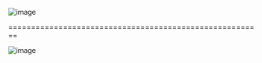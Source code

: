 ![image](https://github.com/user-attachments/assets/56c0dbd3-648c-4ec7-83cc-52041f321257)


========================================================

![image](https://github.com/user-attachments/assets/dd75f013-642a-4c06-a716-398ffdd6e0ab)

